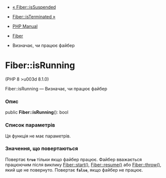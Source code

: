 - [« Fiber::isSuspended](fiber.issuspended.md)
- [Fiber::isTerminated »](fiber.isterminated.md)

- [PHP Manual](index.md)
- [Fiber](class.fiber.md)
- Визначає, чи працює файбер

# Fiber::isRunning

(PHP 8 \>u003d 8.1.0)

Fiber::isRunning — Визначає, чи працює файбер

### Опис

public **Fiber::isRunning**(): bool

### Список параметрів

Ця функція не має параметрів.

### Значення, що повертаються

Повертає **`true`** тільки якщо файбер працює. Файбер вважається
працюючим після виклику [Fiber::start()](fiber.start.md),
[Fiber::resume()](fiber.resume.md) або
[Fiber::throw()](fiber.throw.md), який ще не повернуто.
Повертає **`false`**, якщо файбер не працює.
